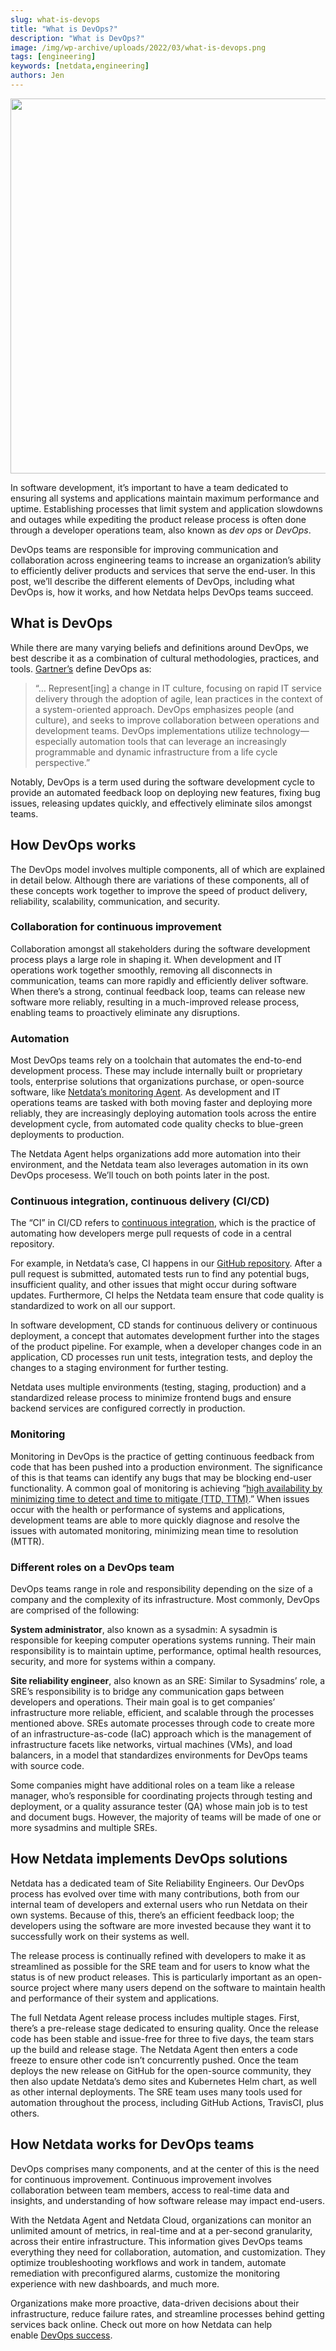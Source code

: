 ```yaml
---
slug: what-is-devops
title: "What is DevOps?"
description: "What is DevOps?"
image: /img/wp-archive/uploads/2022/03/what-is-devops.png
tags: [engineering]
keywords: [netdata,engineering]
authors: Jen
---
```


<!--truncate-->

<img class="alignnone size-full wp-image-16550" src="/img/wp-archive/uploads/2022/03/what-is-devops.png" alt="" width="1024" height="600" />

In software development, it’s important to have a team dedicated to ensuring all systems and applications maintain maximum performance and uptime. Establishing processes that limit system and application slowdowns and outages while expediting the product release process is often done through a developer operations team, also known as <em>dev ops</em> or <em>DevOps</em>.

DevOps teams are responsible for improving communication and collaboration across engineering teams to increase an organization’s ability to efficiently deliver products and services that serve the end-user. In this post, we’ll describe the different elements of DevOps, including what DevOps is, how it works, and how Netdata helps DevOps teams succeed.
<h2>What is DevOps</h2>
While there are many varying beliefs and definitions around DevOps, we best describe it as a combination of cultural methodologies, practices, and tools. <a href="https://www.gartner.com/en/information-technology/glossary/devops" target="_blank" rel="noopener noreferrer">Gartner’s</a> define DevOps as:
<blockquote>“… Represent[ing] a change in IT culture, focusing on rapid IT service delivery through the adoption of agile, lean practices in the context of a system-oriented approach. DevOps emphasizes people (and culture), and seeks to improve collaboration between operations and development teams. DevOps implementations utilize technology— especially automation tools that can leverage an increasingly programmable and dynamic infrastructure from a life cycle perspective.”</blockquote>
Notably, DevOps is a term used during the software development cycle to provide an automated feedback loop on deploying new features, fixing bug issues, releasing updates quickly, and effectively eliminate silos amongst teams.
<h2>How DevOps works</h2>
The DevOps model involves multiple components, all of which are explained in detail below. Although there are variations of these components, all of these concepts work together to improve the speed of product delivery, reliability, scalability, communication, and security.
<h3>Collaboration for continuous improvement</h3>
Collaboration amongst all stakeholders during the software development process plays a large role in shaping it. When development and IT operations work together smoothly, removing all disconnects in communication, teams can more rapidly and efficiently deliver software. When there’s a strong, continual feedback loop, teams can release new software more reliably, resulting in a much-improved release process, enabling teams to proactively eliminate any disruptions.
<h3>Automation</h3>
Most DevOps teams rely on a toolchain that automates the end-to-end development process. These may include internally built or proprietary tools, enterprise solutions that organizations purchase, or open-source software, like <a href="https://staging-www.netdata.cloud/agent/" target="_blank" rel="noopener noreferrer">Netdata’s monitoring Agent</a>. As development and IT operations teams are tasked with both moving faster and deploying more reliably, they are increasingly deploying automation tools across the entire development cycle, from automated code quality checks to blue-green deployments to production.

The Netdata Agent helps organizations add more automation into their environment, and the Netdata team also leverages automation in its own DevOps procesess. We’ll touch on both points later in the post.
<h3>Continuous integration, continuous delivery (CI/CD)</h3>
The “CI” in CI/CD refers to <a href="https://www.atlassian.com/continuous-delivery/continuous-integration">continuous integration</a>, which is the practice of automating how developers merge pull requests of code in a central repository.

For example, in Netdata’s case, CI happens in our <a href="https://github.com/netdata/netdata" target="_blank" rel="noopener noreferrer">GitHub repository</a>. After a pull request is submitted, automated tests run to find any potential bugs, insufficient quality, and other issues that might occur during software updates. Furthermore, CI helps the Netdata team ensure that code quality is standardized to work on all our support.

In software development, CD stands for continuous delivery or continuous deployment, a concept that automates development further into the stages of the product pipeline. For example, when a developer changes code in an application, CD processes run unit tests, integration tests, and deploy the changes to a staging environment for further testing.

Netdata uses multiple environments (testing, staging, production) and a standardized release process to minimize frontend bugs and ensure backend services are configured correctly in production.
<h3>Monitoring</h3>
Monitoring in DevOps is the practice of getting continuous feedback from code that has been pushed into a production environment. The significance of this is that teams can identify any bugs that may be blocking end-user functionality. A common goal of monitoring is achieving “<a href="https://docs.microsoft.com/en-us/azure/devops/learn/what-is-monitoring" target="_blank" rel="noopener noreferrer">high availability by minimizing time to detect and time to mitigate (TTD, TTM)</a>.” When issues occur with the health or performance of systems and applications, development teams are able to more quickly diagnose and resolve the issues with automated monitoring, minimizing mean time to resolution (MTTR).
<h3>Different roles on a DevOps team</h3>
DevOps teams range in role and responsibility depending on the size of a company and the complexity of its infrastructure. Most commonly, DevOps are comprised of the following:

<strong>System administrator</strong>, also known as a sysadmin: A sysadmin is responsible for keeping computer operations systems running. Their main responsibility is to maintain uptime, performance, optimal health resources, security, and more for systems within a company.

<strong>Site reliability engineer</strong>, also known as an SRE: Similar to Sysadmins’ role, a SRE’s responsibility is to bridge any communication gaps between developers and operations. Their main goal is to get companies’ infrastructure more reliable, efficient, and scalable through the processes mentioned above. SREs automate processes through code to create more of an infrastructure-as-code (IaC) approach which is the management of infrastructure facets like networks, virtual machines (VMs), and load balancers, in a model that standardizes environments for DevOps teams with source code.

Some companies might have additional roles on a team like a release manager, who’s responsible for coordinating projects through testing and deployment, or a quality assurance tester (QA) whose main job is to test and document bugs. However, the majority of teams will be made of one or more sysadmins and multiple SREs.
<h2>How Netdata implements DevOps solutions</h2>
Netdata has a dedicated team of Site Reliability Engineers. Our DevOps process has evolved over time with many contributions, both from our internal team of developers and external users who run Netdata on their own systems. Because of this, there’s an efficient feedback loop; the developers using the software are more invested because they want it to successfully work on their systems as well.

The release process is continually refined with developers to make it as streamlined as possible for the SRE team and for users to know what the status is of new product releases. This is particularly important as an open-source project where many users depend on the software to maintain health and performance of their system and applications.

The full Netdata Agent release process includes multiple stages. First, there’s a pre-release stage dedicated to ensuring quality. Once the release code has been stable and issue-free for three to five days, the team stars up the build and release stage. The Netdata Agent then enters a code freeze to ensure other code isn’t concurrently pushed. Once the team deploys the new release on GitHub for the open-source community, they then also update Netdata’s demo sites and Kubernetes Helm chart, as well as other internal deployments. The SRE team uses many tools used for automation throughout the process, including GitHub Actions, TravisCI, plus others.
<h2>How Netdata works for DevOps teams</h2>
DevOps comprises many components, and at the center of this is the need for continuous improvement. Continuous improvement involves collaboration between team members, access to real-time data and insights, and understanding of how software release may impact end-users.

With the Netdata Agent and Netdata Cloud, organizations can monitor an unlimited amount of metrics, in real-time and at a per-second granularity, across their entire infrastructure. This information gives DevOps teams everything they need for collaboration, automation, and customization. They optimize troubleshooting workflows and work in tandem, automate remediation with preconfigured alarms, customize the monitoring experience with new dashboards, and much more.

Organizations make more proactive, data-driven decisions about their infrastructure, reduce failure rates, and streamline processes behind getting services back online. Check out more on how Netdata can help enable <a href="https://staging-www.netdata.cloud/devops-with-netdata/" target="_blank" rel="noopener noreferrer">DevOps success</a>.
